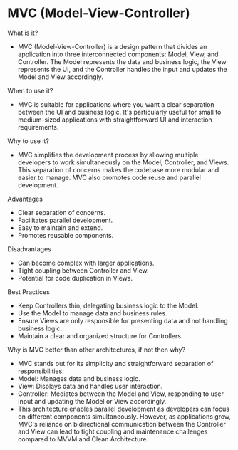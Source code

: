 # MVC (Model-View-Controller)

What is it?
- MVC (Model-View-Controller) is a design pattern that divides an application into three interconnected components: Model, View, and Controller. The Model represents the data and business logic, the View represents the UI, and the Controller handles the input and updates the Model and View accordingly.

When to use it?
- MVC is suitable for applications where you want a clear separation between the UI and business logic. It's particularly useful for small to medium-sized applications with straightforward UI and interaction requirements.

Why to use it?
- MVC simplifies the development process by allowing multiple developers to work simultaneously on the Model, Controller, and Views. This separation of concerns makes the codebase more modular and easier to manage. MVC also promotes code reuse and parallel development.

Advantages
- Clear separation of concerns.
- Facilitates parallel development.
- Easy to maintain and extend.
- Promotes reusable components.

Disadvantages
- Can become complex with larger applications.
- Tight coupling between Controller and View.
- Potential for code duplication in Views.

Best Practices
- Keep Controllers thin, delegating business logic to the Model.
- Use the Model to manage data and business rules.
- Ensure Views are only responsible for presenting data and not handling business logic.
- Maintain a clear and organized structure for Controllers.

Why is MVC better than other architectures, if not then why?
- MVC stands out for its simplicity and straightforward separation of responsibilities:
- Model: Manages data and business logic.
- View: Displays data and handles user interaction.
- Controller: Mediates between the Model and View, responding to user input and updating the Model or View accordingly.
- This architecture enables parallel development as developers can focus on different components simultaneously. However, as applications grow, MVC's reliance on bidirectional communication between the Controller and View can lead to tight coupling and maintenance challenges compared to MVVM and Clean Architecture.

